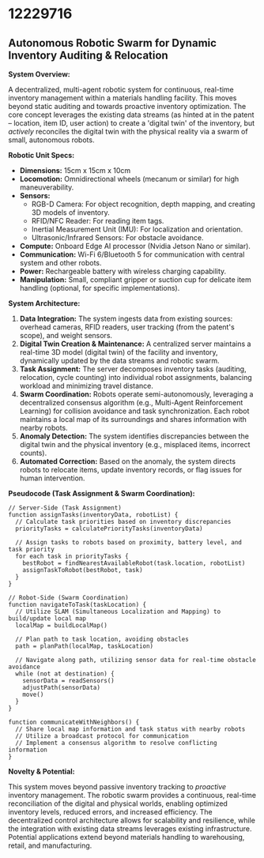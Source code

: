 # 12229716

## Autonomous Robotic Swarm for Dynamic Inventory Auditing & Relocation

**System Overview:**

A decentralized, multi-agent robotic system for continuous, real-time inventory management within a materials handling facility. This moves beyond static auditing and towards proactive inventory optimization. The core concept leverages the existing data streams (as hinted at in the patent – location, item ID, user action) to create a 'digital twin' of the inventory, but *actively* reconciles the digital twin with the physical reality via a swarm of small, autonomous robots.

**Robotic Unit Specs:**

*   **Dimensions:** 15cm x 15cm x 10cm
*   **Locomotion:** Omnidirectional wheels (mecanum or similar) for high maneuverability.
*   **Sensors:**
    *   RGB-D Camera: For object recognition, depth mapping, and creating 3D models of inventory.
    *   RFID/NFC Reader: For reading item tags.
    *   Inertial Measurement Unit (IMU): For localization and orientation.
    *   Ultrasonic/Infrared Sensors: For obstacle avoidance.
*   **Compute:** Onboard Edge AI processor (Nvidia Jetson Nano or similar).
*   **Communication:** Wi-Fi 6/Bluetooth 5 for communication with central system and other robots.
*   **Power:** Rechargeable battery with wireless charging capability.
*   **Manipulation:** Small, compliant gripper or suction cup for delicate item handling (optional, for specific implementations).

**System Architecture:**

1.  **Data Integration:** The system ingests data from existing sources: overhead cameras, RFID readers, user tracking (from the patent's scope), and weight sensors.
2.  **Digital Twin Creation & Maintenance:** A centralized server maintains a real-time 3D model (digital twin) of the facility and inventory, dynamically updated by the data streams and robotic swarm.
3.  **Task Assignment:**  The server decomposes inventory tasks (auditing, relocation, cycle counting) into individual robot assignments, balancing workload and minimizing travel distance.
4.  **Swarm Coordination:** Robots operate semi-autonomously, leveraging a decentralized consensus algorithm (e.g., Multi-Agent Reinforcement Learning) for collision avoidance and task synchronization.  Each robot maintains a local map of its surroundings and shares information with nearby robots.
5.  **Anomaly Detection:** The system identifies discrepancies between the digital twin and the physical inventory (e.g., misplaced items, incorrect counts).
6.  **Automated Correction:** Based on the anomaly, the system directs robots to relocate items, update inventory records, or flag issues for human intervention.

**Pseudocode (Task Assignment & Swarm Coordination):**

```
// Server-Side (Task Assignment)
function assignTasks(inventoryData, robotList) {
  // Calculate task priorities based on inventory discrepancies
  priorityTasks = calculatePriorityTasks(inventoryData)

  // Assign tasks to robots based on proximity, battery level, and task priority
  for each task in priorityTasks {
    bestRobot = findNearestAvailableRobot(task.location, robotList)
    assignTaskToRobot(bestRobot, task)
  }
}

// Robot-Side (Swarm Coordination)
function navigateToTask(taskLocation) {
  // Utilize SLAM (Simultaneous Localization and Mapping) to build/update local map
  localMap = buildLocalMap()

  // Plan path to task location, avoiding obstacles
  path = planPath(localMap, taskLocation)

  // Navigate along path, utilizing sensor data for real-time obstacle avoidance
  while (not at destination) {
    sensorData = readSensors()
    adjustPath(sensorData)
    move()
  }
}

function communicateWithNeighbors() {
  // Share local map information and task status with nearby robots
  // Utilize a broadcast protocol for communication
  // Implement a consensus algorithm to resolve conflicting information
}
```

**Novelty & Potential:**

This system moves beyond passive inventory tracking to *proactive* inventory management. The robotic swarm provides a continuous, real-time reconciliation of the digital and physical worlds, enabling optimized inventory levels, reduced errors, and increased efficiency.  The decentralized control architecture allows for scalability and resilience, while the integration with existing data streams leverages existing infrastructure.  Potential applications extend beyond materials handling to warehousing, retail, and manufacturing.